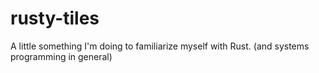 # rusty-tiles
A little something I'm doing to familiarize myself with Rust. (and systems programming in general)
